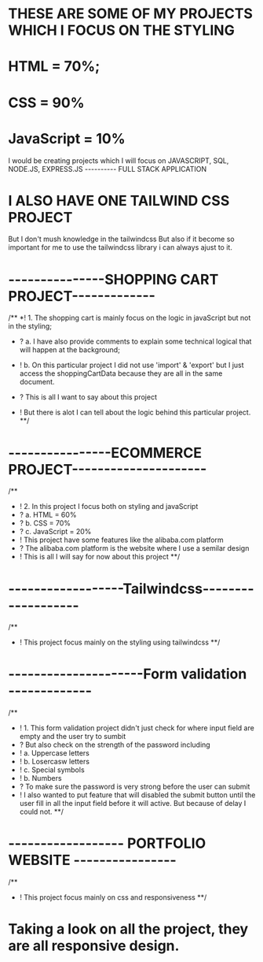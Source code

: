# THESE ARE SOME OF MY PROJECTS WHICH I FOCUS ON THE STYLING 
  # HTML = 70%;
  # CSS = 90%
  # JavaScript = 10%

I would be creating projects which I will focus on JAVASCRIPT, SQL, NODE.JS, EXPRESS.JS ---------- FULL STACK APPLICATION

# I ALSO HAVE ONE TAILWIND CSS PROJECT

But I don't mush knowledge in the tailwindcss But also if it become so important for me to use the tailwindcss library i can always ajust to it. 


 #                           ---------------SHOPPING CART PROJECT-------------

/**
*! 1. The shopping cart is mainly focus on the logic in javaScript but not in the styling;

* ? a. I have also provide comments to explain some technical logical that will happen at the background;

* ! b. On this particular project I did not use 'import' & 'export' but I just access the shoppingCartData because they are all in the same document.

* ? This is all I want to say about this project 
* ! But there is alot I can tell about the logic behind this particular project.
**/

#                            ----------------ECOMMERCE PROJECT---------------------

/**
* ! 2. In this project I focus both on styling and javaScript
* ?     a. HTML = 60%
* ?     b. CSS  = 70%
* ?     c. JavaScript = 20%
* ! This project have some features like the alibaba.com platform 
* ? The alibaba.com platform is the website where I use a semilar design
* ! This is all I will say for now about this project
**/


#                           ------------------Tailwindcss-------------------

/**
* ! This project focus mainly on the styling using tailwindcss
**/


#                          ---------------------Form validation -------------

/**
* ! 1. This form validation project didn't just check for where input field are empty and the user try to sumbit 
* ? But also check on the strength of the password including 
* !  a. Uppercase letters
* !  b. Losercasw letters
* !  c. Special symbols
* !  b. Numbers 
* ? To make sure the password is very strong before the user can submit
* ! I also wanted to put feature that will disabled the submit button until the user fill in all the input field before it will active. But because of delay I could not.
**/


#                           ------------------ PORTFOLIO WEBSITE ----------------

/**
* ! This project focus mainly on css and responsiveness
**/


#               Taking a look on all the project, they are all responsive design.